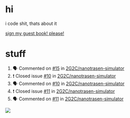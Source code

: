 # hi
i code shit, thats about it

[sign my guest book! please!](https://github.com/Just-a-Unity-Dev/Just-a-Unity-Dev/issues/new?&body=Sign%20my%20guest%20book%20by%20placing%20your%20name%20in%20the%20title,%20how%27d%20you%20get%20to%20this%20page%20and%20why?%20Don%27t%20forget%20you%20have%20an%20entire%20notebook%20in%20your%20hands!)


# stuff
<!--START_SECTION:activity-->
1. 🗣 Commented on [#15](https://github.com/2G2C/nanotrasen-simulator/issues/15) in [2G2C/nanotrasen-simulator](https://github.com/2G2C/nanotrasen-simulator)
2. ❗️ Closed issue [#10](https://github.com/2G2C/nanotrasen-simulator/issues/10) in [2G2C/nanotrasen-simulator](https://github.com/2G2C/nanotrasen-simulator)
3. 🗣 Commented on [#10](https://github.com/2G2C/nanotrasen-simulator/issues/10) in [2G2C/nanotrasen-simulator](https://github.com/2G2C/nanotrasen-simulator)
4. ❗️ Closed issue [#11](https://github.com/2G2C/nanotrasen-simulator/issues/11) in [2G2C/nanotrasen-simulator](https://github.com/2G2C/nanotrasen-simulator)
5. 🗣 Commented on [#11](https://github.com/2G2C/nanotrasen-simulator/issues/11) in [2G2C/nanotrasen-simulator](https://github.com/2G2C/nanotrasen-simulator)
<!--END_SECTION:activity-->

![](https://github-profile-summary-cards.vercel.app/api/cards/profile-details?username=Just-a-Unity-Dev&theme=solarized_dark)
